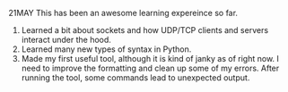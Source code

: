 21MAY  This has been an awesome learning expereince so far. 
1. Learned a bit about sockets and how UDP/TCP clients and servers interact under the hood.
2. Learned  many new types of syntax in Python.
3. Made my first useful tool, although it is kind of janky as of right now. I need to improve the formatting and clean up some of my errors. After running the tool, some commands lead to unexpected output.

